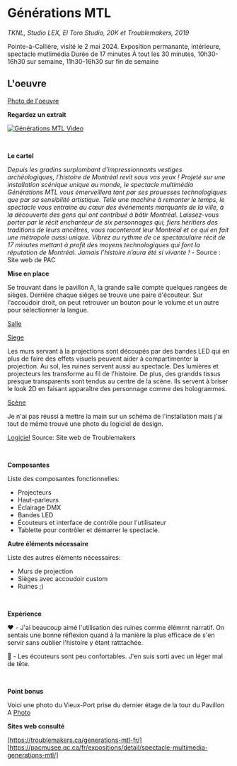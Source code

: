 # Générations MTL
*TKNL, Studio LEX, El Toro Studio, 20K et Troublemakers, 2019*

Pointe-à-Callière, visité le 2 mai 2024.
Exposition permanante, intérieure, spectacle mutlimédia
Durée de 17 minutes
À tout les 30 minutes, 10h30-16h30 sur semaine, 11h30-16h30 sur fin de semaine

## L'oeuvre

[Photo de l'oeuvre](https://github.com/RaphBarniques/H24_V11_inspirations_DUMONT/blob/e369b7d86ab2428c882a2dcc506136f726ef1335/PAC_generations_mtl/medias/show3.png)

**Regardez un extrait**

[![Générations MTL Video](https://markdown-videos-api.jorgenkh.no/url?url=https%3A%2F%2Fwww.youtube.com%2Fwatch%3Fv%3DHzFhhFZEv20)](https://www.youtube.com/watch?v=HzFhhFZEv20)

<br>

**Le cartel**

*Depuis les gradins surplombant d’impressionnants vestiges archéologiques, l’histoire de Montréal revit sous vos yeux ! Projeté sur une installation scénique unique au monde, le spectacle multimédia Générations MTL vous émerveillera tant par ses prouesses technologiques que par sa sensibilité artistique.
Telle une machine à remonter le temps, le spectacle vous entraine au cœur des événements marquants de la ville, à la découverte des gens qui ont contribué à bâtir Montréal. Laissez-vous porter par le récit enchanteur de six personnages qui, fiers héritiers des traditions de leurs ancêtres, vous raconteront leur Montréal et ce qui en fait une métropole aussi unique.
Vibrez au rythme de ce spectaculaire récit de 17 minutes mettant à profit des moyens technologiques qui font la réputation de Montréal.
Jamais l’histoire n’aura été si vivante !* - Source : Site web de PAC
<br>

**Mise en place**

Se trouvant dans le pavillon A, la grande salle compte quelques rangées de sièges. Derrière chaque sièges se trouve une paire d'écouteur. Sur l'accoudoir droit, on peut retrouver un bouton pour le volume et un autre pour sélectionner la langue.

[Salle](https://github.com/RaphBarniques/H24_V11_inspirations_DUMONT/blob/e369b7d86ab2428c882a2dcc506136f726ef1335/PAC_generations_mtl/medias/salle.png)

[Siege](https://github.com/RaphBarniques/H24_V11_inspirations_DUMONT/blob/e369b7d86ab2428c882a2dcc506136f726ef1335/PAC_generations_mtl/medias/siege.png)

Les murs servant à la projections sont découpés par des bandes LED qui en plus de faire des effets visuels peuvent aider à compartimenter la projection. Au sol, les ruines servent aussi au spectacle. Des lumières et projecteurs les transforme au fil de l'histoire. De plus, des grandds tissus presque transparents sont tendus au centre de la scène. Ils servent à briser le look 2D en faisant apparaître des personnage comme des hologrammes.

[Scène](https://github.com/RaphBarniques/H24_V11_inspirations_DUMONT/blob/e369b7d86ab2428c882a2dcc506136f726ef1335/PAC_generations_mtl/medias/scene.png)

Je n'ai pas réussi à mettre la main sur un schéma de l'installation mais j'ai tout de même trouvé une photo du logiciel de design.

[Logiciel](https://github.com/RaphBarniques/H24_V11_inspirations_DUMONT/blob/7261c8b8803a56517267e85180015ad4eb59d513/PAC_generations_mtl/medias/logiciel.png)
Source: Site web de Troublemakers

<br>

**Composantes**

Liste des composantes fonctionnelles:

- Projecteurs
- Haut-parleurs
- Éclairage DMX
- Bandes LED
- Écouteurs et interface de contrôle pour l'utilisateur
- Tablette pour contrôler et démarrer le spectacle.

**Autre éléments nécessaire**

Liste des autres éléments nécessaires: 

- Murs de projection
- Sièges avec accoudoir custom 
- Ruines ;)

<br>

**Expérience**

❤️ - J'ai beaucoup aimé l'utilisation des ruines comme élémrnt narratif. On sentais une bonne réflexion quand à la manière la plus efficace de s'en servir sans oublier l'histoire y étant ratttachée.
  
🤔 - Les écouteurs sont peu confortables. J'en suis sorti avec un léger mal de tête.

<br>

**Point bonus**

Voici une photo du Vieux-Port prise du dernier étage de la tour du Pavillon A
[Photo](https://github.com/RaphBarniques/H24_V11_inspirations_DUMONT/blob/7261c8b8803a56517267e85180015ad4eb59d513/PAC_generations_mtl/medias/vieux_port.png)
<br>

**Sites web consulté**

[https://troublemakers.ca/generations-mtl-fr/]
[https://pacmusee.qc.ca/fr/expositions/detail/spectacle-multimedia-generations-mtl/]
